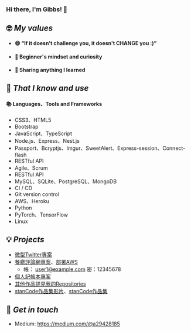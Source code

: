 ### Hi there, I'm Gibbs! 👋
<!--
**gibbs-shih/gibbs-shih** is a ✨ _special_ ✨ repository because its `README.md` (this file) appears on your GitHub profile.

Here are some ideas to get you started:

- 🔭 I’m currently working on ...
- 🌱 I’m currently learning ...
- 👯 I’m looking to collaborate on ...
- 🤔 I’m looking for help with ...
- 💬 Ask me about ...
- 📫 How to reach me: ...
- 😄 Pronouns: ...
- ⚡ Fun fact: ...
-->

## 🤓 *My values*
- #### 😄 “If it doesn't challenge you, it doesn't CHANGE you :)”
- #### 🔭 Beginner's mindset and curiosity
- #### 🙌 Sharing anything I learned

## 🧠 *That I know and use*
#### 📚 Languages、Tools and Frameworks
- CSS3、HTML5
- Bootstrap
- JavaScript、TypeScript
- Node.js、Express、Nest.js
- Passport、Bcryptjs、Imgur、SweetAlert、Express-session、Connect-flash
- RESTful API
- Agile、Scrum
- RESTful API
- MySQL、SQLite、PostgreSQL、MongoDB
- CI / CD
- Git version control
- AWS、Heroku
- Python
- PyTorch、TensorFlow
- Linux

## 💡 *Projects*
- [微型Twitter專案](https://github.com/scheng0718/twitter-fullstack-2020)
- [餐廳評論網專案](https://github.com/gibbs-shih/forum-express-grading/tree/main)、[部署AWS](http://forum-express-grading-dev.ap-northeast-1.elasticbeanstalk.com/signin)
  - 帳： user1@example.com 密：12345678
- [個人記帳本專案](https://github.com/gibbs-shih/AC-project-expense-tracker/tree/main)
- [其他作品詳見我的Repositories](https://github.com/gibbs-shih?tab=repositories)
- [stanCode作品集影片](https://drive.google.com/file/d/1X-N8on1236nOZ2cFQtb8YXMCf6Bs0HLp/view)、[stanCode作品集](https://github.com/gibbs-shih/stanCode_Projects)

## 🔗 *Get in touch*
- Medium: https://medium.com/@a29428185
